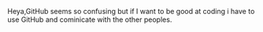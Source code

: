 Heya,GitHub seems so confusing but if I want to be good at coding i have to use GitHub and cominicate with the other peoples.
